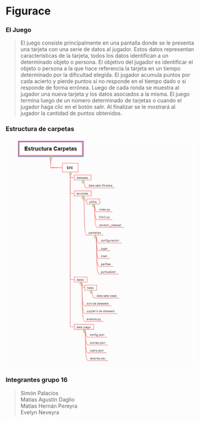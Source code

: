 # Figurace

### El Juego
> El juego consiste principalmente en una pantalla donde se le presenta una tarjeta con una
serie de datos al jugador. Estos datos representan características de la tarjeta, todos los
datos identifican a un determinado objeto o persona. El objetivo del jugador es identificar el
objeto o persona a la que hace referencia la tarjeta en un tiempo determinado por la dificultad elegida. El jugador
acumula puntos por cada acierto y pierde puntos si no responde en el tiempo dado o si
responde de forma errónea. Luego de cada ronda se muestra al jugador una nueva tarjeta y
los datos asociados a la misma.
El juego termina luego de un número determinado de tarjetas o cuando el jugador haga clic
en el botón salir. Al finalizar se le mostrará al jugador la cantidad de puntos obtenidos.  

### Estructura de carpetas

![](estructura_carpetas.png)

### Integrantes grupo 16
> Simón Palacios  
Matías Agustín Daglio  
Matías Hernán Pereyra  
Evelyn Neveyra




